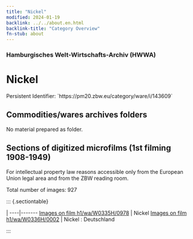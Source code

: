 ```yaml
---
title: "Nickel"
modified: 2024-01-19
backlink: ../../about.en.html
backlink-title: "Category Overview"
fn-stub: about
---
```


### Hamburgisches Welt-Wirtschafts-Archiv (HWWA)

# Nickel

<div class="hint">Persistent Identifier: `https://pm20.zbw.eu/category/ware/i/143609`</div>







## Commodities/wares archives folders





No material prepared as folder.



<a id="filmsections" />

## Sections of digitized microfilms (1st filming 1908-1949)

<p>For intellectual property law reasons accessible only from the European Union legal area and from the ZBW reading room.</p>



<p>Total number of images: 927</p>




::: {.sectiontable}

 | 
----|-------
<a class="btn" href="https://pm20.zbw.eu/film/h1/wa/W0335H/0978" rel="nofollow">Images on film h1/wa/W0335H/0978</a> | Nickel
<a class="btn" href="https://pm20.zbw.eu/film/h1/wa/W0336H/0002" rel="nofollow">Images on film h1/wa/W0336H/0002</a> | Nickel : Deutschland


:::
















